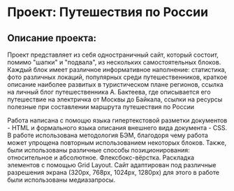 # Проект: Путешествия по России

## Описание проекта:
Проект представляет из себя одностраничный сайт, который состоит, помимо "шапки" и "подвала", из нескольких самостоятельных блоков. Каждый блок имеет различное информативное наполнение: статистика, фото различных локаций, популярных среди путешественников, краткое описание наиболее развитых в туристическом плане регионов, ссылка на личный блог путешественника А. Бактеева, где описывается его путешествие на электричка от Москвы до Байкала, ссылки на ресурсы полезные при составлении маршрута путешествия по России

Работа написана с помощю языка гипертекстовой разметки документов - HTML и формального языка описания внешнего вида документа - CSS. В работе использована методология БЭМ, благодоря чему работа может упрощена повторным использованием некоторых блоков. Также, были использованы различные способы позиционирования: относительное и абсолютное. Флексбокс-вёрстка. Раскладка элементов с помощью Grid Layout. Сайт адаптирован под различные разрешения экрана (320px, 768px, 1024px, 1280px) для этого в работе были использованы медиазапросы.
